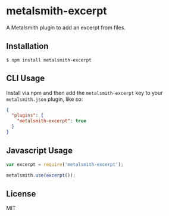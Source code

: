 
# metalsmith-excerpt

  A Metalsmith plugin to add an excerpt from files.

## Installation

    $ npm install metalsmith-excerpt

## CLI Usage

  Install via npm and then add the `metalsmith-excerpt` key to your `metalsmith.json` plugin, like so:

```json
{
  "plugins": {
    "metalsmith-excerpt": true
  } 
}
```

## Javascript Usage

```js
var excerpt = require('metalsmith-excerpt');

metalsmith.use(excerpt());
```

## License

  MIT